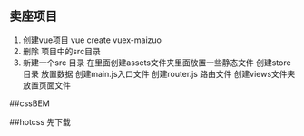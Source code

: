 ## 卖座项目
1. 创建vue项目 vue create vuex-maizuo
2. 删除 项目中的src目录
3. 新建一个src 目录 在里面创建assets文件夹里面放置一些静态文件  创建store目录 放置数据  创建main.js入口文件  创建router.js 路由文件 创建views文件夹 放置页面文件

##cssBEM

##hotcss
先下载 
